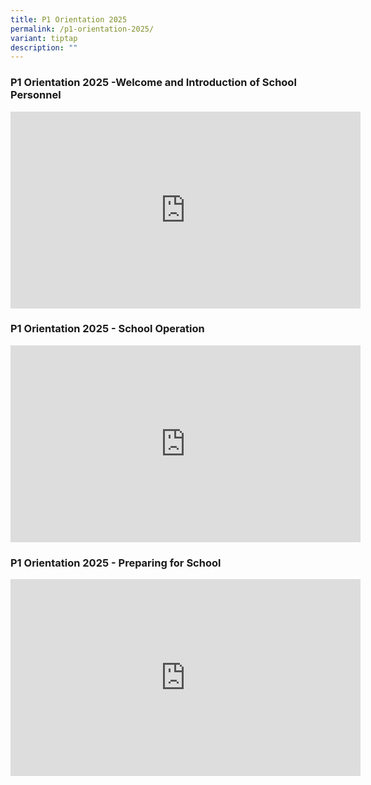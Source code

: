 ```yaml
---
title: P1 Orientation 2025
permalink: /p1-orientation-2025/
variant: tiptap
description: ""
---
```

<h3>P1 Orientation 2025 -Welcome and Introduction of School Personnel</h3>
<div class="iframe-wrapper">
<iframe height="315" width="560" allowfullscreen="true" frameborder="0" src="https://www.youtube.com/embed/Z5Syx4SlSpQ?si=Y8EJRRxDTqDw4nMu"></iframe>
</div>
<h3>P1 Orientation 2025 - School Operation</h3>
<div class="iframe-wrapper">
<iframe height="315" width="560" allowfullscreen="true" frameborder="0" src="https://www.youtube.com/embed/OLLcHCbam10?si=NNktIK8BGPeVa60S"></iframe>
</div>
<h3>P1 Orientation 2025 - Preparing for School</h3>
<div class="iframe-wrapper">
<iframe height="315" width="560" allowfullscreen="true" frameborder="0" src="https://www.youtube.com/embed/3pYMO3Avo5s?si=vmlLw9btsUi9okRN"></iframe>
</div>
<p></p>